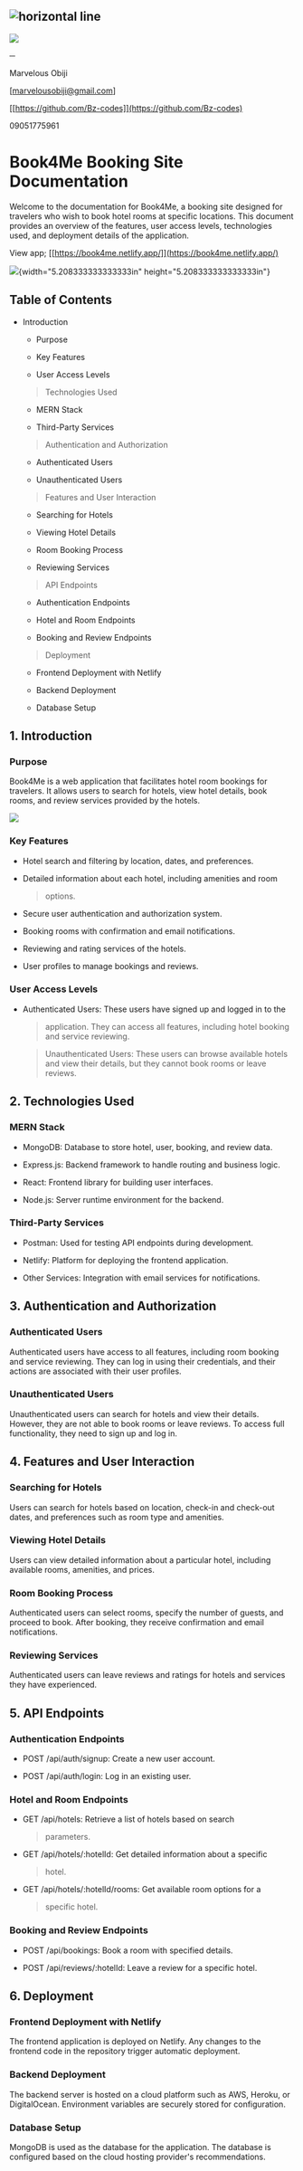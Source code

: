 ## ![horizontal line](./image1.png)

![](./image4.png)

**─**

Marvelous Obiji

[[marvelousobiji@gmail.com]](mailto:marvelousobiji@gmail.com)

[[https://github.com/Bz-codes]](https://github.com/Bz-codes)

09051775961

# Book4Me Booking Site Documentation

Welcome to the documentation for Book4Me, a booking site designed for
travelers who wish to book hotel rooms at specific locations. This
document provides an overview of the features, user access levels,
technologies used, and deployment details of the application.

View app;
[[https://book4me.netlify.app/]](https://book4me.netlify.app/)

![](./image5.png){width="5.208333333333333in"
height="5.208333333333333in"}

## 

## 

## **Table of Contents**

-   Introduction

    -   Purpose

    -   Key Features

    -   User Access Levels

    > Technologies Used

    -   MERN Stack

    -   Third-Party Services

    > Authentication and Authorization

    -   Authenticated Users

    -   Unauthenticated Users

    > Features and User Interaction

    -   Searching for Hotels

    -   Viewing Hotel Details

    -   Room Booking Process

    -   Reviewing Services

    > API Endpoints

    -   Authentication Endpoints

    -   Hotel and Room Endpoints

    -   Booking and Review Endpoints

    > Deployment

    -   Frontend Deployment with Netlify

    -   Backend Deployment

    -   Database Setup

## **1. Introduction**

### **Purpose**

Book4Me is a web application that facilitates hotel room bookings for
travelers. It allows users to search for hotels, view hotel details,
book rooms, and review services provided by the hotels.

![](./image3.png)

### **Key Features**

-   Hotel search and filtering by location, dates, and preferences.

-   Detailed information about each hotel, including amenities and room
    > options.

-   Secure user authentication and authorization system.

-   Booking rooms with confirmation and email notifications.

-   Reviewing and rating services of the hotels.

-   User profiles to manage bookings and reviews.

### **User Access Levels**

-   Authenticated Users: These users have signed up and logged in to the
    > application. They can access all features, including hotel booking
    > and service reviewing.

    > Unauthenticated Users: These users can browse available hotels and
    > view their details, but they cannot book rooms or leave reviews.

## **2. Technologies Used**

### **MERN Stack**

-   MongoDB: Database to store hotel, user, booking, and review data.

-   Express.js: Backend framework to handle routing and business logic.

-   React: Frontend library for building user interfaces.

-   Node.js: Server runtime environment for the backend.

### **Third-Party Services**

-   Postman: Used for testing API endpoints during development.

-   Netlify: Platform for deploying the frontend application.

-   Other Services: Integration with email services for notifications.

## **3. Authentication and Authorization**

### **Authenticated Users**

Authenticated users have access to all features, including room booking
and service reviewing. They can log in using their credentials, and
their actions are associated with their user profiles.

### **Unauthenticated Users**

Unauthenticated users can search for hotels and view their details.
However, they are not able to book rooms or leave reviews. To access
full functionality, they need to sign up and log in.

## **4. Features and User Interaction**

### **Searching for Hotels**

Users can search for hotels based on location, check-in and check-out
dates, and preferences such as room type and amenities.

### **Viewing Hotel Details**

Users can view detailed information about a particular hotel, including
available rooms, amenities, and prices.

### **Room Booking Process**

Authenticated users can select rooms, specify the number of guests, and
proceed to book. After booking, they receive confirmation and email
notifications.

### **Reviewing Services**

Authenticated users can leave reviews and ratings for hotels and
services they have experienced.

## **5. API Endpoints**

### **Authentication Endpoints**

-   POST /api/auth/signup: Create a new user account.

-   POST /api/auth/login: Log in an existing user.

### **Hotel and Room Endpoints**

-   GET /api/hotels: Retrieve a list of hotels based on search
    > parameters.

-   GET /api/hotels/:hotelId: Get detailed information about a specific
    > hotel.

-   GET /api/hotels/:hotelId/rooms: Get available room options for a
    > specific hotel.

### **Booking and Review Endpoints**

-   POST /api/bookings: Book a room with specified details.

-   POST /api/reviews/:hotelId: Leave a review for a specific hotel.

## **6. Deployment**

### **Frontend Deployment with Netlify**

The frontend application is deployed on Netlify. Any changes to the
frontend code in the repository trigger automatic deployment.

### **Backend Deployment**

The backend server is hosted on a cloud platform such as AWS, Heroku, or
DigitalOcean. Environment variables are securely stored for
configuration.

### **Database Setup**

MongoDB is used as the database for the application. The database is
configured based on the cloud hosting provider\'s recommendations.
